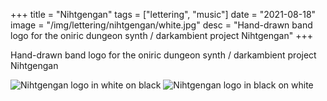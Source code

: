 +++
title = "Nihtgengan"
tags = ["lettering", "music"]
date = "2021-08-18"
image = "/img/lettering/nihtgengan/white.jpg"
desc = "Hand-drawn band logo for the oniric dungeon synth / darkambient project Nihtgengan"
+++

Hand-drawn band logo for the oniric dungeon synth / darkambient project Nihtgengan

![Nihtgengan logo in white on black](/img/lettering/nihtgengan/black.jpg "Nihtgengan logo in white on black")
![Nihtgengan logo in black on white](/img/lettering/nihtgengan/white.jpg "Nihtgengan logo in black on white")
